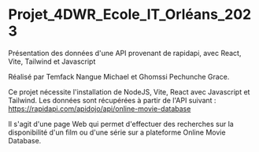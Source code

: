 # Projet_4DWR_Ecole_IT_Orléans_2023

Présentation des données d'une API provenant de rapidapi, avec React, Vite, Tailwind et Javascript

Réalisé par Temfack Nangue Michael et Ghomssi Pechunche Grace.

Ce projet nécessite l'installation de NodeJS, Vite, React avec Javascript et Tailwind. Les données sont récupérées à partir de l'API suivant : https://rapidapi.com/apidojo/api/online-movie-database

Il s'agit d'une page Web qui permet d'effectuer des recherches sur la disponibilité d'un film ou d'une série sur a plateforme Online Movie Database.
